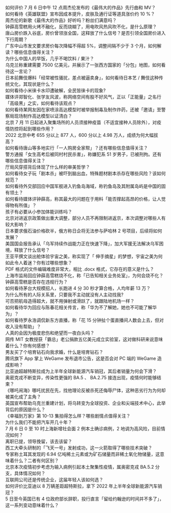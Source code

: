 如何评价 7 月 6 日中午 12 点周杰伦发布的《最伟大的作品》先行曲和 MV？  
如何看待《英雄联盟》宣布因成本提升，皮肤及通行证等道具涨价约 10 %？  
周杰伦的新歌《最伟大的作品》好听吗？粉丝们满意吗？  
钟薛高雪糕用火烤不融化，反而烧糊了，用电吹风热风吹不化，是什么原理？  
唐山房价跌入谷底，房价曾领涨全国，这释放了什么信号？是否引领全国房价进入下行周期？  
广东中山市发文要求房价每次降幅不得超 5%，调整间隔不少于 3 个月，如何解读？哪些信息值得关注？  
为什么中国人的早饭，几乎不喝饮料 / 果汁？  
乌克兰称重建需要 7500 亿美元，并展示了一张西方国家的「分包」地图，如何看待这一言论？  
日本前舞伎爆料「经常被性骚扰，差点被逼卖身」，如何看待日本艺 / 舞伎这种传统文化，其现状是什么？  
如何看待小米徕卡水印遭破解，全民皆徕卡的现象?  
媒体评郑智化、张学友风波，称网络空间有股不好风气，正以「正能量」之名行「高级黑」之实，如何看待该观点？  
如何看待某网友因在家喷涂高达模型时被举报制毒及制作炸药，还被「邀请」至警察局现场制作高达模型以证清白？  
北京 7 月 11 日起进入聚集场所的人员须接种疫苗（不适宜接种人员除外），对疫情防控将起到哪些作用？  
2022 北京中考 655 分以上 877 人，600 分以上 4.98 万人，成绩为何大幅拔高？  
如何看待唐山等多地实行「一人购房全家帮」？还有哪些信息值得关注？  
警方通报「女生高考后被同村村民杀害」，称嫌犯系 51 岁男子，已被刑拘。还有哪些信息值得关注？  
厅局风穿搭背后体现了什么样的审美哲学？  
如何看待女子玩「剧本杀」被吓到脑出血，特殊题材剧本杀存在哪些风险？该如何规范？  
如何看待外交部回应中国军舰进入钓鱼岛海域，称钓鱼岛及其附属岛屿是中国的固有领土？  
如何看待媒体评钟薛高，称其最大的问题在于用料「能否撑起高昂的价格，让人觉得物有所值」？  
孩子有必要从小参加体能训练吗？  
北京对进返京政策做出重大调整，部分人员不再限制进返京，本次调整对哪些人有较大影响？  
日本要求俄石油价格砍半，俄方称日企将无法参与萨哈林 2 号项目，后续将如何发展？  
美国国会报告承认「乌军持续作战能力正在快速下降」，加大军援无法解决乌军困境，释放了什么信号？  
王亚平撰文谈出舱体验宇宙之美，称实现了「 伸手摘星」的梦想，宇宙之美为何如此令人着迷？你有过哪些想象？  
PDF 格式的文件编辑难度非常大，相比 .docx 格式，它存在的意义是什么？  
上海市监局回应钟薛高雪糕烧不化，称「已告知相关业务处室」，为何会烧不化？钟薛高雪糕是否存在违规行为？  
如何看待茅台大规模招人，长跑进 4 分 30 秒才算合格，人均年薪 13 万？  
为什么所有的人际关系里，只要我不主动就没有人主动找我?  
可否把航母造得超大，就不用弹射或滑跃了，就跟陆地机场一样？  
如何看待华为回应与陈春花相关传言，称「华为不了解她，她也不可能了解华为」？  
如何看待罗永浩调侃新东方直播，称「花 15 分钟扯个蛋直播间人数会上去，但对收入没有帮助」？  
人真的会因为极度悲伤和绝望而一夜白头吗？  
网传 MIT 女教授获「霸总」老公捐款五亿美元成立实验室，这对做科研来说意味着什么？你有何感想？  
男友买了个培育钻石向我求婚，什么是培育钻石？  
腾讯旗下 App 掌上 WeGame 发布退市公告，这是否会对 PC 端的 WeGame 造成影响？  
比亚迪超越特斯拉成为上半年全球新能源汽车销冠，其后者销量为何会下滑？  
奥密克戎不断变异，传染性更强的 BA.5 、 BA.2.75 接连出现，疫情何时能够结束？  
《哪吒闹海》哪吒扰民在先，找他理论反被杀死还侮辱尸体，这种恶劣行为为何却被美化成了主角？  
英国宣布帮助乌克兰重建计划，将乌转变为全球投资、企业和尖端技术中心，此举背后的原因是什么？  
《幸福到万家》第 10-13 集拍得怎么样？哪些剧情点值得关注？  
为什么我们不能把汽车开几十年？  
7 月 6 日 0 至 10 时上海新增社会面 2 例本土确诊病例，2 地调为高风险，目前情况如何？  
离职已提，领导挽留，该去该留？  
西工大牵头研制的「飞天一号」发射成功，这一火箭取得了哪些技术突破？  
专家称土耳其发现的 6.94 亿吨稀土元素或为矿石储量而非稀土氧化物储量，这意味着什么？二者有何区别？  
北京本次疫情初步考虑为输入病例引起本土聚集性疫情，属奥密克戎 BA.5.2 分支，具体情况如何？  
互联网公司还是传统企业，这届年轻人该如何选？  
如何评价比亚迪以 8 万辆差距超特斯拉，拿下 2022 年上半年全球新能源汽车销冠？  
5 日至今英国已有 4 位政府部长辞职，投行直言「留给约翰逊的时间并不多了」，这一系列变动意味着什么？  
